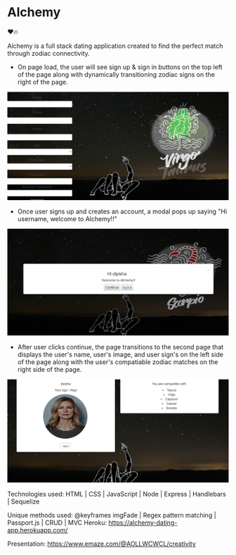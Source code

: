 # Alchemy

❤️🔥 

Alchemy is a full stack dating application created to find the perfect match through zodiac connectivity. 

* On page load, the user will see sign up & sign in buttons on the top left of the page along with dynamically transitioning zodiac signs on the right of the page.

![Alt text](https://raw.githubusercontent.com/dipisha03/alchemy/master/public/assets/img/index.png "Index")

* Once user signs up and creates an account, a modal pops up saying "Hi username, welcome to Alchemy!!" 

![Alt text](https://raw.githubusercontent.com/dipisha03/alchemy/master/public/assets/img/modal.png "Modal")

* After user clicks continue, the page transitions to the second page that displays the user's name, user's image, and user sign's on the left side of the page along with the user's compatiable zodiac matches on the right side of the page. 

![Alt text](https://raw.githubusercontent.com/dipisha03/alchemy/master/public/assets/img/second.png "Second")

Technologies used: HTML | CSS | JavaScript | Node | Express | Handlebars | Sequelize 

Unique methods used: @keyframes imgFade | Regex pattern matching | Passport.js | CRUD | MVC 
Heroku: https://alchemy-dating-app.herokuapp.com/

Presentation: https://www.emaze.com/@AOLLWCWCL/creativity


